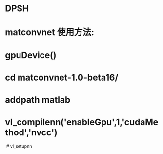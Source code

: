 # DPSH

# matconvnet 使用方法:
  # gpuDevice()
  # cd matconvnet-1.0-beta16/
  # addpath matlab
  # vl_compilenn('enableGpu',1,'cudaMethod','nvcc')
  # vl_setupnn
